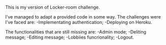 This is my version of Locker-room challenge.

I've managed to adapt a provided code in some way.
The challenges were I've faced are:
	-Implementating authentication;
 	-Deploying on Heroku.

The functionalities that are still missing are:
	-Admin mode;
 	-Deliting message;
  	-Editing message;
   	-Lobbiies funcrionality;
    	-Logout.

 
